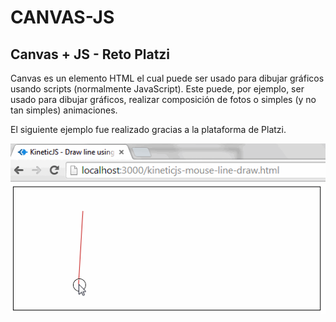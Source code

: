 # CANVAS-JS
## Canvas + JS - Reto Platzi

Canvas es un elemento HTML el cual puede ser usado para dibujar gráficos usando scripts (normalmente JavaScript). Este puede, por ejemplo, ser usado para dibujar gráficos, realizar composición de fotos o simples (y no tan simples) animaciones. 

El siguiente ejemplo fue realizado gracias a la plataforma de Platzi.

![Canvas](gif/canvas.gif)
